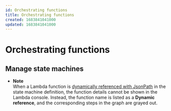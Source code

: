 ```yaml
---
id: Orchestrating functions
title: Orchestrating functions
created: 1683841041000
updated: 1683841041000
---
```

# Orchestrating functions
## Manage state machines

- **Note**  
When a Lambda function is [dynamically referenced with JsonPath](https://docs.aws.amazon.com/step-functions/latest/dg/amazon-states-language-paths.html) in the state machine definition, the function details cannot be shown in the Lambda console\. Instead, the function name is listed as a **Dynamic reference**, and the corresponding steps in the graph are grayed out\.

